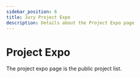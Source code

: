 ```yaml
---
sidebar_position: 6
title: Jury Project Expo
description: Details about the Project Expo page
---
```


# Project Expo

The project expo page is the public project list.
